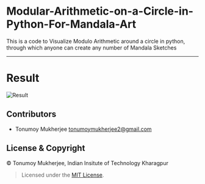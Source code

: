 # Modular-Arithmetic-on-a-Circle-in-Python-For-Mandala-Art
This is a code to Visualize Modulo Arithmetic around a circle in python, through which anyone can create any number of Mandala Sketches



***

# Result
![Result](https://github.com/Tonumoy/Fractal-Art/blob/master/RESULT.jpg?raw=true)

## Contributors
* Tonumoy Mukherjee tonumoymukherjee2@gmail.com

## License & Copyright
&#169; Tonumoy Mukherjee, Indian Insitute of Technology Kharagpur
> Licensed under the [MIT License](LICENSE).
